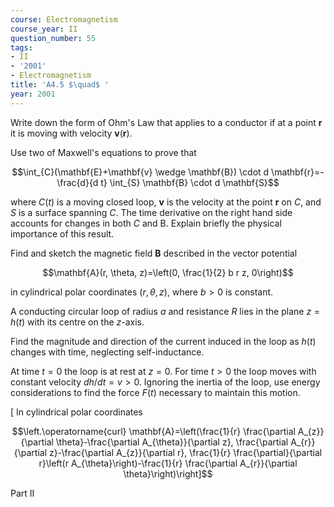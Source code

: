 ```yaml
---
course: Electromagnetism
course_year: II
question_number: 55
tags:
- II
- '2001'
- Electromagnetism
title: 'A4.5 $\quad$ '
year: 2001
---
```



Write down the form of Ohm's Law that applies to a conductor if at a point $\mathbf{r}$ it is moving with velocity $\mathbf{v}(\mathbf{r})$.

Use two of Maxwell's equations to prove that

$$\int_{C}(\mathbf{E}+\mathbf{v} \wedge \mathbf{B}) \cdot d \mathbf{r}=-\frac{d}{d t} \int_{S} \mathbf{B} \cdot d \mathbf{S}$$

where $C(t)$ is a moving closed loop, $\mathbf{v}$ is the velocity at the point $\mathbf{r}$ on $C$, and $S$ is a surface spanning $C$. The time derivative on the right hand side accounts for changes in both $C$ and B. Explain briefly the physical importance of this result.

Find and sketch the magnetic field $\mathbf{B}$ described in the vector potential

$$\mathbf{A}(r, \theta, z)=\left(0, \frac{1}{2} b r z, 0\right)$$

in cylindrical polar coordinates $(r, \theta, z)$, where $b>0$ is constant.

A conducting circular loop of radius $a$ and resistance $R$ lies in the plane $z=h(t)$ with its centre on the $z$-axis.

Find the magnitude and direction of the current induced in the loop as $h(t)$ changes with time, neglecting self-inductance.

At time $t=0$ the loop is at rest at $z=0$. For time $t>0$ the loop moves with constant velocity $d h / d t=v>0$. Ignoring the inertia of the loop, use energy considerations to find the force $F(t)$ necessary to maintain this motion.

[ In cylindrical polar coordinates

$$\left.\operatorname{curl} \mathbf{A}=\left(\frac{1}{r} \frac{\partial A_{z}}{\partial \theta}-\frac{\partial A_{\theta}}{\partial z}, \frac{\partial A_{r}}{\partial z}-\frac{\partial A_{z}}{\partial r}, \frac{1}{r} \frac{\partial}{\partial r}\left(r A_{\theta}\right)-\frac{1}{r} \frac{\partial A_{r}}{\partial \theta}\right)\right]$$

Part II